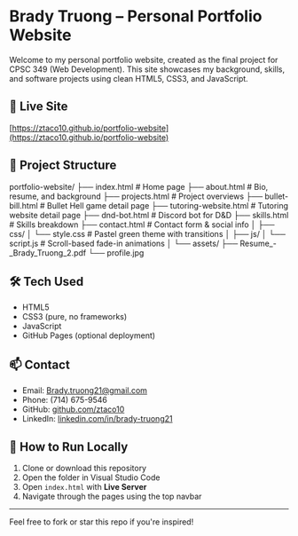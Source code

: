 # Brady Truong – Personal Portfolio Website

Welcome to my personal portfolio website, created as the final project for CPSC 349 (Web Development). This site showcases my background, skills, and software projects using clean HTML5, CSS3, and JavaScript.

## 🔗 Live Site
[https://ztaco10.github.io/portfolio-website](https://ztaco10.github.io/portfolio-website)

## 📁 Project Structure
portfolio-website/
├── index.html # Home page
├── about.html # Bio, resume, and background
├── projects.html # Project overviews
├── bullet-bill.html # Bullet Hell game detail page
├── tutoring-website.html # Tutoring website detail page
├── dnd-bot.html # Discord bot for D&D
├── skills.html # Skills breakdown
├── contact.html # Contact form & social info
│
├── css/
│ └── style.css # Pastel green theme with transitions
│
├── js/
│ └── script.js # Scroll-based fade-in animations
│
└── assets/
├── Resume_-_Brady_Truong_2.pdf
└── profile.jpg

## 🛠 Tech Used
- HTML5
- CSS3 (pure, no frameworks)
- JavaScript
- GitHub Pages (optional deployment)

## 📫 Contact
- Email: Brady.truong21@gmail.com  
- Phone: (714) 675-9546  
- GitHub: [github.com/ztaco10](https://github.com/ztaco10)  
- LinkedIn: [linkedin.com/in/brady-truong21](https://linkedin.com/in/brady-truong21)

## 🚀 How to Run Locally
1. Clone or download this repository  
2. Open the folder in Visual Studio Code  
3. Open `index.html` with **Live Server**  
4. Navigate through the pages using the top navbar

---

Feel free to fork or star this repo if you're inspired!
